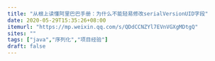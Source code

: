 ```yaml
---
title: "从根上读懂阿里巴巴手册：为什么不能轻易修改serialVersionUID字段"
date: 2020-05-29T15:35:26+08:00
itemurl: "https://mp.weixin.qq.com/s/QDdCCNZYl7EVnVGXgMDtgQ"
sites: ""
tags: ["java","序列化","项目经验"]
draft: false
---
```


